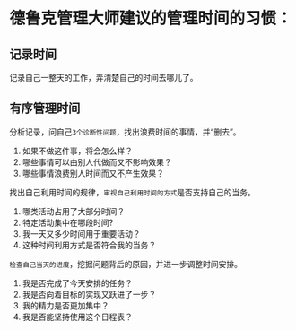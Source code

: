 # 德鲁克管理大师建议的管理时间的习惯：
## 记录时间
记录自己一整天的工作，弄清楚自己的时间去哪儿了。

## 有序管理时间
分析记录，问自己`3个诊断性问题`，找出浪费时间的事情，并“删去”。
1. 如果不做这件事，将会怎么样？
2. 哪些事情可以由别人代做而又不影响效果？
3. 哪些事情浪费别人时间而又不产生效果？

找出自己利用时间的规律，`审视自己利用时间的方式`是否支持自己的当务。
1. 哪类活动占用了大部分时间？
2. 特定活动集中在哪段时间?
3. 我一天又多少时间用于重要活动？
4. 这种时间利用方式是否符合我的当务？

`检查自己当天的进度`，挖掘问题背后的原因，并进一步调整时间安排。
1. 我是否完成了今天安排的任务？
2. 我是否向着目标的实现又跃进了一步？
3. 我的精力是否更加集中？
4. 我是否能坚持使用这个日程表？
